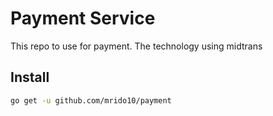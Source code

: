# Payment Service
This repo to use for payment. The technology using midtrans
## Install 
```sh
go get -u github.com/mrido10/payment
```

